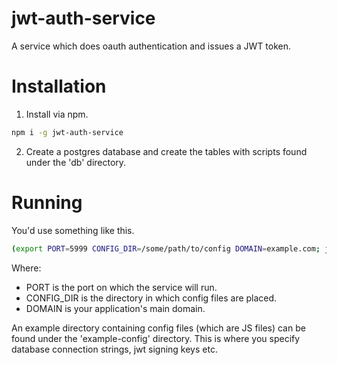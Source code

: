 # jwt-auth-service

A service which does oauth authentication and issues a JWT token.

# Installation

1. Install via npm.

```sh
npm i -g jwt-auth-service
```

2. Create a postgres database and create the tables with scripts found under the 'db' directory.

# Running

You'd use something like this.

```sh
(export PORT=5999 CONFIG_DIR=/some/path/to/config DOMAIN=example.com; jwt-auth-service)
```

Where:
- PORT is the port on which the service will run.
- CONFIG_DIR is the directory in which config files are placed. 
- DOMAIN is your application's main domain.

An example directory containing config files (which are JS files) can be found under the 'example-config' directory. This is where you specify database connection strings, jwt signing keys etc.
